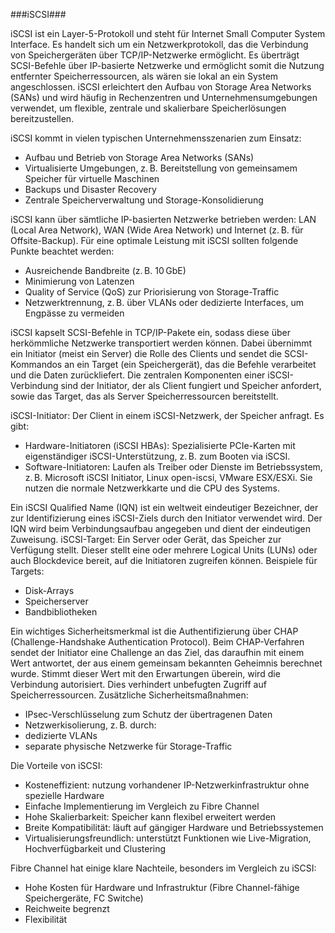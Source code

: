 ###iSCSI###

iSCSI ist ein Layer-5-Protokoll und steht für Internet Small Computer System Interface. Es handelt sich um ein Netzwerkprotokoll, das die Verbindung von Speichergeräten über TCP/IP-Netzwerke ermöglicht. Es überträgt SCSI-Befehle über IP-basierte Netzwerke und ermöglicht somit die Nutzung entfernter Speicherressourcen, als wären sie lokal an ein System angeschlossen.
iSCSI erleichtert den Aufbau von Storage Area Networks (SANs) und wird häufig in Rechenzentren und Unternehmensumgebungen verwendet, um flexible, zentrale und skalierbare Speicherlösungen bereitzustellen.

iSCSI kommt in vielen typischen Unternehmensszenarien zum Einsatz:
*	Aufbau und Betrieb von Storage Area Networks (SANs)
*	Virtualisierte Umgebungen, z. B. Bereitstellung von gemeinsamem Speicher für virtuelle Maschinen
*	Backups und Disaster Recovery
*	Zentrale Speicherverwaltung und Storage-Konsolidierung

iSCSI kann über sämtliche IP-basierten Netzwerke betrieben werden: LAN (Local Area Network), WAN (Wide Area Network) und Internet (z. B. für Offsite-Backup).
Für eine optimale Leistung mit iSCSI sollten folgende Punkte beachtet werden:
* Ausreichende Bandbreite (z. B. 10 GbE)
* Minimierung von Latenzen
* Quality of Service (QoS) zur Priorisierung von Storage-Traffic
* Netzwerktrennung, z. B. über VLANs oder dedizierte Interfaces, um Engpässe zu vermeiden

iSCSI kapselt SCSI-Befehle in TCP/IP-Pakete ein, sodass diese über herkömmliche Netzwerke transportiert werden können. Dabei übernimmt ein Initiator (meist ein Server) die Rolle des Clients und sendet die SCSI-Kommandos an ein Target (ein Speichergerät), das die Befehle verarbeitet und die Daten zurückliefert.
Die zentralen Komponenten einer iSCSI-Verbindung sind der Initiator, der als Client fungiert und Speicher anfordert, sowie das Target, das als Server Speicherressourcen bereitstellt.

iSCSI-Initiator: Der Client in einem iSCSI-Netzwerk, der Speicher anfragt. Es gibt:
* Hardware-Initiatoren (iSCSI HBAs): Spezialisierte PCIe-Karten mit eigenständiger iSCSI-Unterstützung, z. B. zum Booten via iSCSI.
* Software-Initiatoren: Laufen als Treiber oder Dienste im Betriebssystem, z. B. Microsoft iSCSI Initiator, Linux open-iscsi, VMware ESX/ESXi. Sie nutzen die normale Netzwerkkarte und die CPU des Systems.

Ein iSCSI Qualified Name (IQN) ist ein weltweit eindeutiger Bezeichner, der zur Identifizierung eines iSCSI-Ziels durch den Initiator verwendet wird. Der IQN wird beim Verbindungsaufbau angegeben und dient der eindeutigen Zuweisung.
iSCSI-Target: Ein Server oder Gerät, das Speicher zur Verfügung stellt. Dieser stellt eine oder mehrere Logical Units (LUNs) oder auch Blockdevice bereit, auf die Initiatoren zugreifen können. 
Beispiele für Targets:
* Disk-Arrays
* Speicherserver
* Bandbibliotheken

Ein wichtiges Sicherheitsmerkmal ist die Authentifizierung über CHAP (Challenge-Handshake Authentication Protocol). Beim CHAP-Verfahren sendet der Initiator eine Challenge an das Ziel, das daraufhin mit einem Wert antwortet, der aus einem gemeinsam bekannten Geheimnis berechnet wurde. Stimmt dieser Wert mit den Erwartungen überein, wird die Verbindung autorisiert. Dies verhindert unbefugten Zugriff auf Speicherressourcen.
Zusätzliche Sicherheitsmaßnahmen:
* IPsec-Verschlüsselung zum Schutz der übertragenen Daten
* Netzwerkisolierung, z. B. durch:
* dedizierte VLANs
* separate physische Netzwerke für Storage-Traffic

Die Vorteile von iSCSI:
* Kosteneffizient: nutzung vorhandener IP-Netzwerkinfrastruktur ohne spezielle Hardware
* Einfache Implementierung im Vergleich zu Fibre Channel
* Hohe Skalierbarkeit: Speicher kann flexibel erweitert werden
* Breite Kompatibilität: läuft auf gängiger Hardware und Betriebssystemen
* Virtualisierungsfreundlich: unterstützt Funktionen wie Live-Migration, Hochverfügbarkeit und Clustering

Fibre Channel hat einige klare Nachteile, besonders im Vergleich zu iSCSI:
* Hohe Kosten für Hardware und Infrastruktur (Fibre Channel-fähige Speichergeräte, FC Switche)
* Reichweite begrenzt
* Flexibilität 


